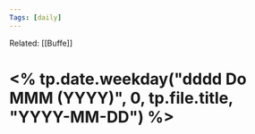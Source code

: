 ```yaml
---
Tags: [daily]
---
```

Related: [[Buffe]]
# <% tp.date.weekday("dddd Do MMM (YYYY)", 0, tp.file.title, "YYYY-MM-DD") %>
